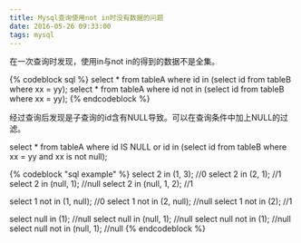 ```yaml
---
title: Mysql查询使用not in时没有数据的问题
date: 2016-05-26 09:33:00
tags: mysql
---
```


在一次查询时发现，使用in与not in的得到的数据不是全集。

{% codeblock sql %}
select * from tableA where id in (select id from tableB where xx = yy);
select * from tableA where id not in (select id from tableB where xx = yy);
{% endcodeblock %}

经过查询后发现是子查询的id含有NULL导致。可以在查询条件中加上NULL的过滤。

select * from tableA where id IS NULL or id in (select id from tableB where xx = yy and xx is not null);

{% codeblock "sql example" %}
select 2 in (1, 3);   //0
select 2 in (2, 1);   //1
select 2 in (null, 1);   //null
select 2 in (null, 1, 2); //1

select 1 not in (1, null);  //0
select 1 not in (2, null);  //null
select 1 not in (2);       //1

select null in (1);         //null
select null in (null, 1);   //null
select null not in (1);     //null
select null not in (null, 1);  //null
{% endcodeblock %}

